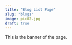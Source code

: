 ```yaml
---
title: "Blog List Page"
slug: "blogs"
image: pic02.jpg
draft: true
---
```


This is the banner of the page.  
